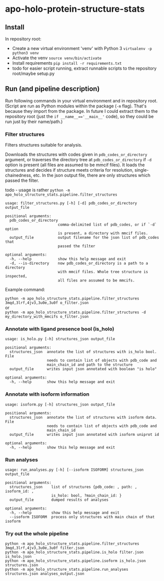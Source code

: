 # apo-holo-protein-structure-stats

## Install
In repository root:
- Create a new virtual environment 'venv' with Python 3 `virtualenv -p python3 venv`
- Activate the venv `source venv/bin/activate`
- Install requirements `pip install -r requirements.txt`
- todo for easier script running, extract runnable scripts to the repository root/maybe setup.py

## Run (and pipeline description)
Run following commands in your virtual environment and in repository root.
(Script are run as Python modules within the package (`-m` flag). That's because they import from the package. In future I could extract
them to the repository root (just the  `if __name__=='__main__'` code), so they could be run just by their name/path.)


### Filter structures
Filters structures suitable for analysis. 

Downloads the structures with codes given in `pdb_codes_or_directory` argument, or traverses
 the directory tree at `pdb_codes_or_directory` if `-d` option is present (all files are assumed to be mmcif files). It loads the structures
 and decides if structure meets criteria for resolution, single-chainedness, etc. In the json output file, there are only structures which
 passed the filter.

todo - usage is rather `python -m apo_holo_structure_stats.pipeline.filter_structures`
```
usage: filter_structures.py [-h] [-d] pdb_codes_or_directory output_file

positional arguments:
  pdb_codes_or_directory
                        comma-delimited list of pdb_codes, or if `-d` option
                        is present, a directory with mmcif files.
  output_file           output filename for the json list of pdb_codes that
                        passed the filter

optional arguments:
  -h, --help            show this help message and exit
  -d, --is-directory    now pdb_codes_or_directory is a path to a directory
                        with mmcif files. Whole tree structure is inspected,
                        all files are assumed to be mmcifs.
```

Example command:

`python -m apo_holo_structure_stats.pipeline.filter_structures 3mqd,3lrf,4jv3,3u0e,3u0f o_filter.json`  
or  
`python -m apo_holo_structure_stats.pipeline.filter_structures -d my_directory_with_mmcifs o_filter.json`

### Annotate with ligand presence bool (is_holo)

```
usage: is_holo.py [-h] structures_json output_file

positional arguments:
  structures_json  annotate the list of structures with is_holo bool. File
                   needs to contain list of objects with pdb_code and
                   main_chain_id and path to the structure
  output_file      writes input json annotated with boolean "is holo"

optional arguments:
  -h, --help       show this help message and exit
```

### Annotate with isoform information

```
usage: isoform.py [-h] structures_json output_file

positional arguments:
  structures_json  annotate the list of structures with isoform data. File
                   needs to contain list of objects with pdb_code and
                   main_chain_id
  output_file      writes input json annotated with isoform uniprot id

optional arguments:
  -h, --help       show this help message and exit

```

### Run analyses
```
usage: run_analyses.py [-h] [--isoform ISOFORM] structures_json output_file

positional arguments:
  structures_json    list of structures {pdb_code: , path: , isoform_id: ,
                     is_holo: bool, ?main_chain_id: }
  output_file        dumped results of analyses

optional arguments:
  -h, --help         show this help message and exit
  --isoform ISOFORM  process only structures with main chain of that isoform
```

### Try out the whole pipeline
```shell script
python -m apo_holo_structure_stats.pipeline.filter_structures 3mqd,3lrf,4jv3,3u0e,3u0f filter.json
python -m apo_holo_structure_stats.pipeline.is_holo filter.json is_holo.json
python -m apo_holo_structure_stats.pipeline.isoform is_holo.json structures.json
python -m apo_holo_structure_stats.pipeline.run_analyses structures.json analyses_output.json
```
